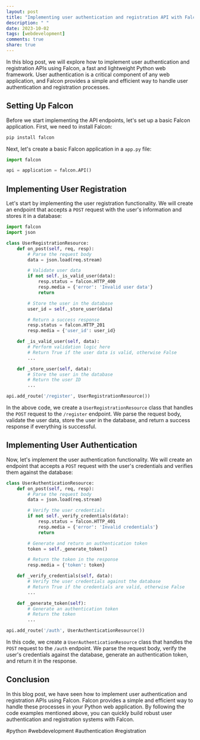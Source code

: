 ```yaml
---
layout: post
title: "Implementing user authentication and registration API with Falcon"
description: " "
date: 2023-10-02
tags: [webdevelopment]
comments: true
share: true
---
```


In this blog post, we will explore how to implement user authentication and registration APIs using Falcon, a fast and lightweight Python web framework. User authentication is a critical component of any web application, and Falcon provides a simple and efficient way to handle user authentication and registration processes.

## Setting Up Falcon

Before we start implementing the API endpoints, let's set up a basic Falcon application. First, we need to install Falcon:

```python
pip install falcon
```

Next, let's create a basic Falcon application in a `app.py` file:

```python
import falcon

api = application = falcon.API()
```

## Implementing User Registration

Let's start by implementing the user registration functionality. We will create an endpoint that accepts a `POST` request with the user's information and stores it in a database:

```python
import falcon
import json

class UserRegistrationResource:
    def on_post(self, req, resp):
        # Parse the request body
        data = json.load(req.stream)

        # Validate user data
        if not self._is_valid_user(data):
            resp.status = falcon.HTTP_400
            resp.media = {'error': 'Invalid user data'}
            return

        # Store the user in the database
        user_id = self._store_user(data)

        # Return a success response
        resp.status = falcon.HTTP_201
        resp.media = {'user_id': user_id}

    def _is_valid_user(self, data):
        # Perform validation logic here
        # Return True if the user data is valid, otherwise False
        ...

    def _store_user(self, data):
        # Store the user in the database
        # Return the user ID
        ...

api.add_route('/register', UserRegistrationResource())
```

In the above code, we create a `UserRegistrationResource` class that handles the `POST` request to the `/register` endpoint. We parse the request body, validate the user data, store the user in the database, and return a success response if everything is successful.

## Implementing User Authentication

Now, let's implement the user authentication functionality. We will create an endpoint that accepts a `POST` request with the user's credentials and verifies them against the database:

```python
class UserAuthenticationResource:
    def on_post(self, req, resp):
        # Parse the request body
        data = json.load(req.stream)

        # Verify the user credentials
        if not self._verify_credentials(data):
            resp.status = falcon.HTTP_401
            resp.media = {'error': 'Invalid credentials'}
            return

        # Generate and return an authentication token
        token = self._generate_token()

        # Return the token in the response
        resp.media = {'token': token}

    def _verify_credentials(self, data):
        # Verify the user credentials against the database
        # Return True if the credentials are valid, otherwise False
        ...

    def _generate_token(self):
        # Generate an authentication token
        # Return the token
        ...

api.add_route('/auth', UserAuthenticationResource())
```

In this code, we create a `UserAuthenticationResource` class that handles the `POST` request to the `/auth` endpoint. We parse the request body, verify the user's credentials against the database, generate an authentication token, and return it in the response.

## Conclusion

In this blog post, we have seen how to implement user authentication and registration APIs using Falcon. Falcon provides a simple and efficient way to handle these processes in your Python web application. By following the code examples mentioned above, you can quickly build robust user authentication and registration systems with Falcon.

#python #webdevelopment #authentication #registration